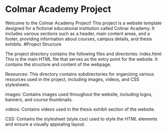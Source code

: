 # Colmar Academy Project
Welcome to the Colmar Academy Project! This project is a website template designed for a fictional educational institution called Colmar Academy. It includes various sections such as a header, main content areas, and a footer, providing information about courses, campus details, and thesis exhibits.
#Project Structure

The project directory contains the following files and directories:
index.html: This is the main HTML file that serves as the entry point for the website. It contains the structure and content of the webpage.

Resources: This directory contains subdirectories for organizing various resources used in the project, including images, videos, and CSS stylesheets.

images: Contains images used throughout the website, including logos, banners, and course thumbnails.

videos: Contains videos used in the thesis exhibit section of the website.

CSS: Contains the stylesheet (style.css) used to style the HTML elements and ensure a visually appealing layout.
